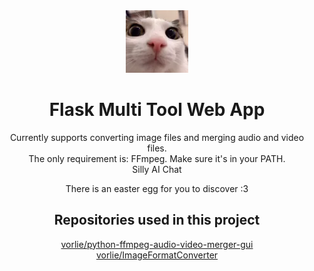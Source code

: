 <div align="center">
    <img src="icon.png" alt="logo" width="100" height="100">
    <h1>Flask Multi Tool Web App</h1>
    <p>Currently supports converting image files and merging audio and video files.<br>The only requirement is: FFmpeg. Make sure it's in your PATH.<br>Silly AI Chat</p>
</div>
<div align="center">
    <p>There is an easter egg for you to discover :3</p>
</div>

<div align="center">
    <h2>Repositories used in this project</h2>
    <a href="https://github.com/vorlie/python-ffmpeg-audio-video-merger-gui">vorlie/python-ffmpeg-audio-video-merger-gui</a>
    <br>
    <a href="https://github.com/vorlie/ImageFormatConverter">vorlie/ImageFormatConverter</a>
</div>